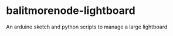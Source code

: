 balitmorenode-lightboard
========================

An arduino sketch and python scripts to manage a large lightboard
